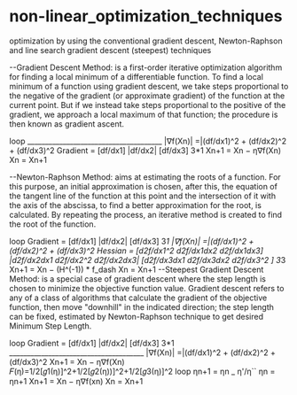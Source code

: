 # non-linear_optimization_techniques
optimization by using the conventional gradient descent, Newton-Raphson and line search gradient descent (steepest) techniques


--Gradient Descent Method: is a first-order iterative optimization algorithm 
for finding a local minimum of a differentiable function. 
To find a local minimum of a function using gradient descent, we take steps proportional 
to the negative of the gradient (or approximate gradient) of the function at the current point. 
But if we instead take steps proportional to the positive of the gradient, 
we approach a local maximum of that function; the procedure is then known as gradient ascent.

loop
               ______________________________________
    |∇f(Xn)| =|(df/dx1)^2 + (df/dx2)^2 + (df/dx3)^2
    Gradient = [df/dx1]
               |df/dx2|
               [df/dx3]
                      3*1
    Xn+1 = Xn − η∇f(Xn)
    Xn = Xn+1

--Newton-Raphson Method: aims at estimating the roots of a function. For this purpose,
an initial approximation is chosen, after this, the equation of the tangent line of the function at this point 
and the intersection of it with the axis of the abscissa, to find a better approximation for the root, is calculated.
By repeating the process, an iterative method is created to find the root of the function.

loop
    Gradient = [df/dx1]
               |df/dx2|
               [df/dx3]
                      3*1
    |∇f(Xn)| =|(df/dx1)^2 + (df/dx2)^2 + (df/dx3)^2
    Hessian = [d2f/dx1^2   d2f/dx1dx2  d2f/dx1dx3]
              |d2f/dx2dx1  d2f/dx2^2   d2f/dx2dx3|
              [d2f/dx3dx1  d2f/dx3dx2  d2f/dx3^2 ]
                                                 3*3
    Xn+1 = Xn − (H^(-1)) * f_dash
    Xn = Xn+1
--Steepest Gradient Descent Method: is a special case of gradient descent where the step length is chosen to minimize the objective function value.
Gradient descent refers to any of a class of algorithms that calculate the gradient of the objective function, 
then move "downhill" in the indicated direction; the step length can be fixed, 
estimated by Newton-Raphson technique to get desired Minimum Step Length.

loop 
    Gradient = [df/dx1]
               |df/dx2|
               [df/dx3]
                     3*1
            ______________________________________
    |∇f(Xn)| =|(df/dx1)^2 + (df/dx2)^2 + (df/dx3)^2
    Xn+1 = Xn − η∇f(Xn)
    𝐹(η)=1/2[𝑔1(η)]^2+1/2[𝑔2(η))]^2+1/2[𝑔3(η)]^2
    loop
        ηn+1 = ηn _ η'/η``
        ηn = ηn+1 
    Xn+1 = Xn − η∇f(xn)
    Xn = Xn+1 
